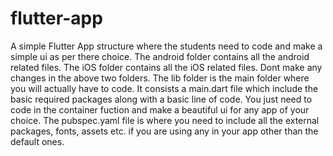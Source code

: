 # flutter-app
A simple Flutter App structure where the students need to code and make a simple ui as per there choice.
The android folder contains all the android related files.
The iOS folder contains all the iOS related files.
Dont make any changes in the above two folders.
The lib folder is the main folder where you will actually have to code. It consists a main.dart file which include the basic required packages along with a basic line of code. You just need to code in the container fuction and make a beautiful ui for any app of your choice.
The pubspec.yaml file is where you need to include all the external packages, fonts, assets etc. if you are using any in your app other than the default ones.
